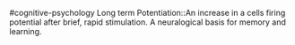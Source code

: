 #cognitive-psychology 
Long term Potentiation::An increase in a cells firing potential after brief, rapid stimulation. A neuralogical basis for memory and learning.
<!--SR:!2024-04-18,8,250-->